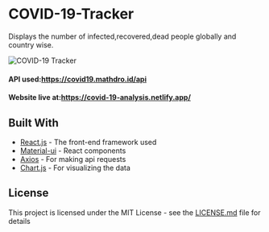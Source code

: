 # COVID-19-Tracker

Displays the number of infected,recovered,dead people globally and country wise.


![COVID-19 Tracker](https://i.ibb.co/X87BqVY/Screenshot-2020-04-13-at-10-14-58.png)

#### API used:https://covid19.mathdro.id/api


#### Website live at:https://covid-19-analysis.netlify.app/

## Built With
* [React.js](https://reactjs.org/) - The front-end framework used
* [Material-ui](https://material-ui.com/) - React components
* [Axios](https://github.com/axios/axios) - For making api requests
* [Chart.js](https://www.chartjs.org/) - For visualizing the data


## License

This project is licensed under the MIT License - see the [LICENSE.md](LICENSE.md) file for details
